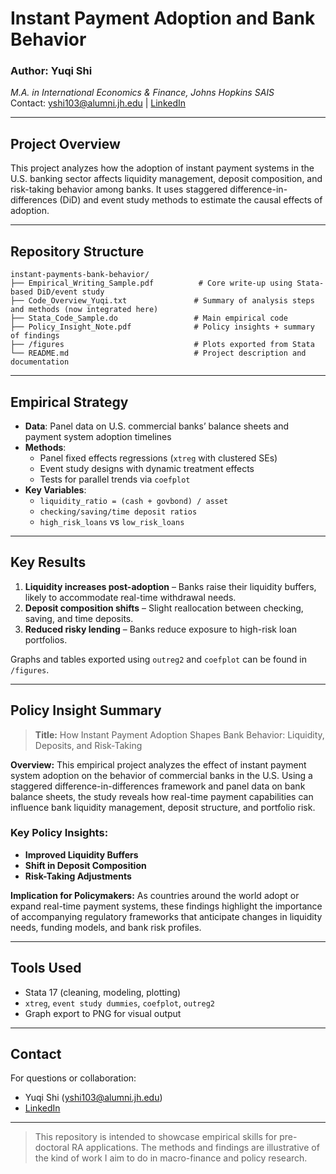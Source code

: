 # Instant Payment Adoption and Bank Behavior

### Author: Yuqi Shi

*M.A. in International Economics & Finance, Johns Hopkins SAIS*\
Contact: [yshi103@alumni.jh.edu](mailto\:yshi103@alumni.jh.edu) | [LinkedIn](https://www.linkedin.com/in/yuqi-shi-3728a5200/)

---

##  Project Overview

This project analyzes how the adoption of instant payment systems in the U.S. banking sector affects liquidity management, deposit composition, and risk-taking behavior among banks. It uses staggered difference-in-differences (DiD) and event study methods to estimate the causal effects of adoption.

---

##  Repository Structure

```
instant-payments-bank-behavior/
├── Empirical_Writing_Sample.pdf          # Core write-up using Stata-based DiD/event study
├── Code_Overview_Yuqi.txt               # Summary of analysis steps and methods (now integrated here)
├── Stata_Code_Sample.do                 # Main empirical code
├── Policy_Insight_Note.pdf              # Policy insights + summary of findings
├── /figures                             # Plots exported from Stata
└── README.md                            # Project description and documentation
```

---

##  Empirical Strategy

- **Data**: Panel data on U.S. commercial banks’ balance sheets and payment system adoption timelines
- **Methods**:
  - Panel fixed effects regressions (`xtreg` with clustered SEs)
  - Event study designs with dynamic treatment effects
  - Tests for parallel trends via `coefplot`
- **Key Variables**:
  - `liquidity_ratio = (cash + govbond) / asset`
  - `checking/saving/time deposit ratios`
  - `high_risk_loans` vs `low_risk_loans`

---

##  Key Results

1. **Liquidity increases post-adoption** – Banks raise their liquidity buffers, likely to accommodate real-time withdrawal needs.
2. **Deposit composition shifts** – Slight reallocation between checking, saving, and time deposits.
3. **Reduced risky lending** – Banks reduce exposure to high-risk loan portfolios.

Graphs and tables exported using `outreg2` and `coefplot` can be found in `/figures`.

---

##  Policy Insight Summary

> **Title:** How Instant Payment Adoption Shapes Bank Behavior: Liquidity, Deposits, and Risk-Taking

**Overview:** This empirical project analyzes the effect of instant payment system adoption on the behavior of commercial banks in the U.S. Using a staggered difference-in-differences framework and panel data on bank balance sheets, the study reveals how real-time payment capabilities can influence bank liquidity management, deposit structure, and portfolio risk.

### Key Policy Insights:

- **Improved Liquidity Buffers**
- **Shift in Deposit Composition**
- **Risk-Taking Adjustments**

**Implication for Policymakers:** As countries around the world adopt or expand real-time payment systems, these findings highlight the importance of accompanying regulatory frameworks that anticipate changes in liquidity needs, funding models, and bank risk profiles.

---

##  Tools Used

- Stata 17 (cleaning, modeling, plotting)
- `xtreg`, `event study dummies`, `coefplot`, `outreg2`
- Graph export to PNG for visual output

---

##  Contact

For questions or collaboration:

- Yuqi Shi ([yshi103@alumni.jh.edu](mailto\:yshi103@alumni.jh.edu))
- [LinkedIn](https://www.linkedin.com/in/yuqi-shi-3728a5200/)

---

> This repository is intended to showcase empirical skills for pre-doctoral RA applications. The methods and findings are illustrative of the kind of work I aim to do in macro-finance and policy research.

